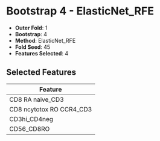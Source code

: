 # Bootstrap 4 - ElasticNet_RFE

- **Outer Fold**: 1
- **Bootstrap**: 4
- **Method**: ElasticNet_RFE
- **Fold Seed**: 45
- **Features Selected**: 4

## Selected Features

| Feature |
|---------|
| CD8 RA naive_CD3 |
| CD8 ncytotox RO CCR4_CD3 |
| CD3hi_CD4neg |
| CD56_CD8RO |
